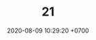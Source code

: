 ---
layout: teamCard
permalink: /team/:title.html
categories: pljmy24
maincover: /assets/logos/DFS.png
date: 2020-08-09 10:29:20 +0700
title: 21.
lugar: LN
tag: johto042024

---